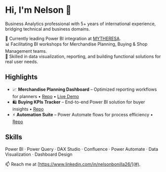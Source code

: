 # Hi, I'm Nelson 👋
Business Analytics professional with 5+ years of international experience, bridging technical and business domains.  

🚀 Currently leading Power BI integration at [MYTHERESA](https://www.mytheresa.com/).  
📊 Facilitating BI workshops for Merchandise Planning, Buying & Shop Management teams.  
🤝 Skilled in data visualization, reporting, and building functional solutions for real user needs.

## Highlights
- 📈 **Merchandise Planning Dashboard** – Optimized reporting workflows for planners • [Repo](#) • [Live Demo](#)
- 🛍️ **Buying KPIs Tracker** – End-to-end Power BI solution for buyer insights • [Repo](#)
- ⚡ **Automation Suite** – Power Automate flows for process efficiency • [Repo](#)

## Skills
Power BI · Power Query · DAX Studio · Confluence · Power Automate · Data Visualization · Dashboard Design  

📫 Reach me at [https://www.linkedin.com/in/nelsonbonilla26/](#).
